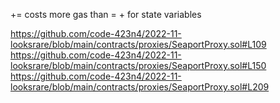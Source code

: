<x> += <y> costs more gas than <x> = <x> + <y> for state variables

https://github.com/code-423n4/2022-11-looksrare/blob/main/contracts/proxies/SeaportProxy.sol#L109
https://github.com/code-423n4/2022-11-looksrare/blob/main/contracts/proxies/SeaportProxy.sol#L150
https://github.com/code-423n4/2022-11-looksrare/blob/main/contracts/proxies/SeaportProxy.sol#L209